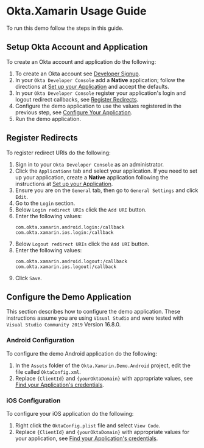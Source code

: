# Okta.Xamarin Usage Guide

To run this demo follow the steps in this guide.

## Setup Okta Account and Application

To create an Okta account and application do the following:

1. To create an Okta account see [Developer Signup](https://developer.okta.com/signup/).
2. In your `Okta Developer Console` add a **Native** application; follow the directions at [Set up your Application](https://developer.okta.com/docs/guides/implement-auth-code-pkce/setup-app/) and accept the defaults.
3. In your `Okta Developer Console` register your application's login and logout redirect callbacks, see [Register Redirects](#register-redirects).
4. Configure the demo application to use the values registered in the previous step, see [Configure Your Application](#configure-your-application).
5. Run the demo application.

## Register Redirects

To register redirect URIs do the following:

1. Sign in to your `Okta Developer Console` as an administrator.
2. Click the `Applications` tab and select your application.  If you need to set up your application, create a **Native** application following the instructions at [Set up your Application](https://developer.okta.com/docs/guides/implement-auth-code-pkce/setup-app/). 
3. Ensure you are on the `General` tab, then go to `General Settings` and click `Edit`.
4. Go to the `Login` section.
5. Below `Login redirect URIs` click the `Add URI` button.
6. Enter the following values:
    ```
    com.okta.xamarin.android.login:/callback
    com.okta.xamarin.ios.login:/callback
    ```
7. Below `Logout redirect URIs` click the `Add URI` button.
8. Enter the following values:
    ```
    com.okta.xamarin.android.logout:/callback
    com.okta.xamarin.ios.logout:/callback
    ```
9. Click `Save`.

## Configure the Demo Application

This section describes how to configure the demo application.  These instructions assume you are using `Visual Studio` and were tested with `Visual Studio Community 2019` Version 16.8.0.

### Android Configuration

To configure the demo Android application do the following:

1. In the `Assets` folder of the `Okta.Xamarin.Demo.Android` project, edit the file called `OktaConfig.xml`.
2. Replace `{ClientId}` and `{yourOktaDomain}` with appropriate values, see [Find your Application's credentials](https://developer.okta.com/docs/guides/find-your-app-credentials/findcreds/).

### iOS Configuration

To configure your iOS application do the following:

1. Right click the `OktaConfig.plist` file and select `View Code`.
2. Replace `{ClientId}` and `{yourOktaDomain}` with appropriate values for your application, see [Find your Application's credentials](https://developer.okta.com/docs/guides/find-your-app-credentials/findcreds/).

